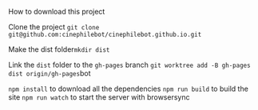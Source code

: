 How to download this project

Clone the project `git clone git@github.com:cinephilebot/cinephilebot.github.io.git`

Make the dist folder`mkdir dist`

Link the `dist` folder to the `gh-pages` branch
`git worktree add -B gh-pages dist origin/gh-pages`bot

`npm install` to download all the dependencies
`npm run build` to build the site
`npm run watch` to start the server with browsersync
